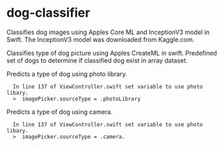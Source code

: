 # dog-classifier

Classifies dog images using Apples Core ML and InceptionV3 model in Swift. The InceptionV3 model was downloaded from Kaggle.com.

Classifies type of dog picture using Apples CreateML in swift. Predefined set of dogs to determine if classified dog exist in array dataset.

Predicts a type of dog using photo library.

      In line 137 of ViewController.swift set variable to use photo libary.
      >  imagePicker.sourceType = .photoLibrary
      
      
Predicts a type of dog using camera.

      In line 137 of ViewController.swift set variable to use photo libary.
      >  imagePicker.sourceType = .camera.

